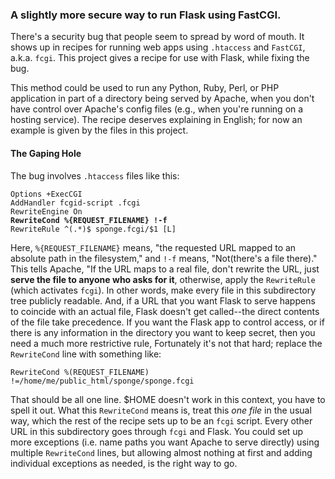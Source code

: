 <h3>A slightly more secure way to run Flask using FastCGI.</h3>

There's a security bug that people seem to spread by word of mouth.  It shows up in recipes for running web apps using `.htaccess` and `FastCGI`, a.k.a. `fcgi`.  This project gives a recipe for use with Flask, while fixing the bug.

This method could be used to run any Python, Ruby, Perl, or PHP application 
in part of a directory being served by Apache, when you don't have control 
over Apache's config files (e.g., when you're running on a hosting
service).  The recipe deserves explaining in English; for now an example is given by the files in this project.

<h4>The Gaping Hole</h4>

The bug involves `.htaccess` files like this:

`Options +ExecCGI`<br>
`AddHandler fcgid-script .fcgi`<br>
`RewriteEngine On`<br>
**`RewriteCond %{REQUEST_FILENAME} !-f`**<br>
`RewriteRule ^(.*)$ sponge.fcgi/$1 [L]`

Here, `%{REQUEST_FILENAME}` means, "the requested URL mapped to an absolute path in the filesystem," and `!-f` means, "Not(there's a file there)."
This tells Apache, "If the URL maps to a real file, don't rewrite the URL, 
just **serve the file to anyone who asks for it**, 
otherwise, apply the `RewriteRule` (which activates 
`fcgi`). In other words, make every file in this subdirectory tree 
publicly readable. And, if a URL that you want Flask to serve happens to 
coincide with an actual file, Flask doesn't get called--the direct 
contents of the file take 
precedence. If you want the Flask app to control access, or if there is 
any information in the directory you want to keep secret, then you need a 
much more restrictive rule, Fortunately it's not that hard; replace the 
`RewriteCond` line with something like:

    RewriteCond %(REQUEST_FILENAME) !=/home/me/public_html/sponge/sponge.fcgi

That should be all one line. $HOME doesn't work in this context, you have 
to spell it out. What this `RewriteCond` means is, treat this *one file* 
in the usual way, which the rest of the recipe sets up to be an `fcgi` 
script. Every other 
URL in this subdirectory goes through `fcgi` and Flask. You could set up more 
exceptions (i.e. name paths you want Apache to serve directly) using 
multiple `RewriteCond` lines, but allowing almost nothing at 
first and adding individual exceptions as needed, is the right way to go.
